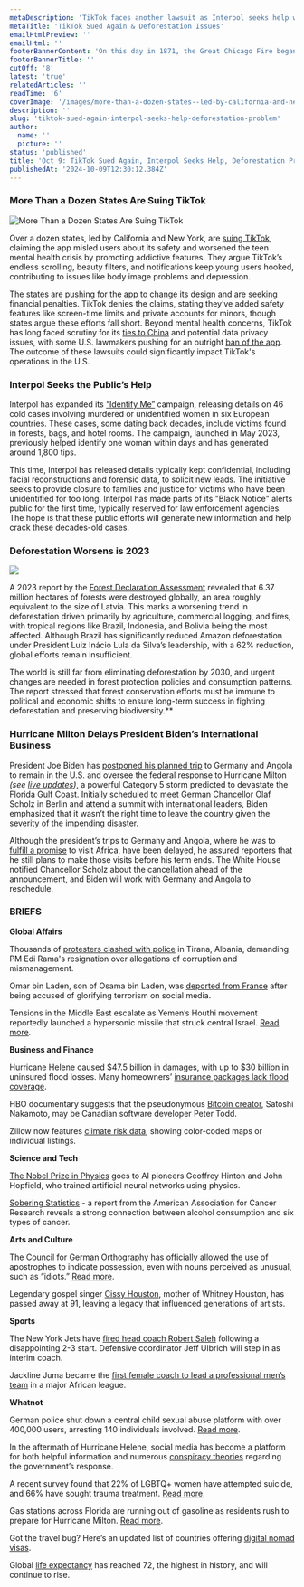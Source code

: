 ```yaml
---
metaDescription: 'TikTok faces another lawsuit as Interpol seeks help with rising deforestation problems worldwide.'
metaTitle: 'TikTok Sued Again & Deforestation Issues'
emailHtmlPreview: ''
emailHtml: ''
footerBannerContent: 'On this day in 1871, the Great Chicago Fire began in the barn of Patrick and Catherine O''Leary, and by the time the blaze died out two days later, a large swath of the city had been devastated and some 300 people killed.'
footerBannerTitle: ''
cutOff: '8'
latest: 'true'
relatedArticles: ''
readTime: '6'
coverImage: '/images/more-than-a-dozen-states--led-by-california-and-new-york--are-suing-tiktok-A0NT.webp'
description: ''
slug: 'tiktok-sued-again-interpol-seeks-help-deforestation-problem'
author:
  name: ''
  picture: ''
status: 'published'
title: 'Oct 9: TikTok Sued Again, Interpol Seeks Help, Deforestation Problem'
publishedAt: '2024-10-09T12:30:12.384Z'
---
```


### More Than a Dozen States Are Suing TikTok

![More Than a Dozen States Are Suing TikTok](/images/more-than-a-dozen-states--led-by-california-and-new-york--are-suing-tiktok-IwMz.webp)

Over a dozen states, led by California and New York, are [suing TikTok](https://www.npr.org/2024/10/08/g-s1-26823/states-sue-tiktok-child-safety-mental-health), claiming the app misled users about its safety and worsened the teen mental health crisis by promoting addictive features. They argue TikTok’s endless scrolling, beauty filters, and notifications keep young users hooked, contributing to issues like body image problems and depression.

The states are pushing for the app to change its design and are seeking financial penalties. TikTok denies the claims, stating they’ve added safety features like screen-time limits and private accounts for minors, though states argue these efforts fall short. Beyond mental health concerns, TikTok has long faced scrutiny for its [ties to China](https://www.bbc.com/news/technology-64797355) and potential data privacy issues, with some U.S. lawmakers pushing for an outright [ban of the app](https://www.bbc.com/news/technology-53476117). The outcome of these lawsuits could significantly impact TikTok's operations in the U.S.

### Interpol Seeks the Public’s Help

Interpol has expanded its [“Identify Me”](https://www.interpol.int/en/What-you-can-do/Identify-Me) campaign, releasing details on 46 cold cases involving murdered or unidentified women in six European countries. These cases, some dating back decades, include victims found in forests, bags, and hotel rooms. The campaign, launched in May 2023, previously helped identify one woman within days and has generated around 1,800 tips.

This time, Interpol has released details typically kept confidential, including facial reconstructions and forensic data, to solicit new leads. The initiative seeks to provide closure to families and justice for victims who have been unidentified for too long. Interpol has made parts of its "Black Notice" alerts public for the first time, typically reserved for law enforcement agencies. The hope is that these public efforts will generate new information and help crack these decades-old cases.

### Deforestation Worsens is 2023

![](/images/2023-deforestation-goal-not-met--1--Y2MT.webp)

A 2023 report by the [Forest Declaration Assessment](https://forestdeclaration.org/resources/forest-declaration-assessment-2024/) revealed that 6.37 million hectares of forests were destroyed globally, an area roughly equivalent to the size of Latvia. This marks a worsening trend in deforestation driven primarily by agriculture, commercial logging, and fires, with tropical regions like Brazil, Indonesia, and Bolivia being the most affected. Although Brazil has significantly reduced Amazon deforestation under President Luiz Inácio Lula da Silva’s leadership, with a 62% reduction, global efforts remain insufficient.

The world is still far from eliminating deforestation by 2030, and urgent changes are needed in forest protection policies and consumption patterns. The report stressed that forest conservation efforts must be immune to political and economic shifts to ensure long-term success in fighting deforestation and preserving biodiversity.\*\*

### Hurricane Milton Delays President Biden’s International Business

President Joe Biden has [postponed his planned trip](https://apnews.com/article/joe-biden-angola-germany-hurricane-milton-63e093b3c6f5ecea5dbb5e334dcbd2f9) to Germany and Angola to remain in the U.S. and oversee the federal response to Hurricane Milton *(see [live updates](https://edition.cnn.com/weather/live-news/hurricane-milton-florida-10-09-24/index.html))*, a powerful Category 5 storm predicted to devastate the Florida Gulf Coast. Initially scheduled to meet German Chancellor Olaf Scholz in Berlin and attend a summit with international leaders, Biden emphasized that it wasn’t the right time to leave the country given the severity of the impending disaster.

Although the president’s trips to Germany and Angola, where he was to [fulfill a promise](https://www.cbsnews.com/news/biden-africa-visit-angola/) to visit Africa, have been delayed, he assured reporters that he still plans to make those visits before his term ends. The White House notified Chancellor Scholz about the cancellation ahead of the announcement, and Biden will work with Germany and Angola to reschedule.

### BRIEFS

**Global Affairs**

Thousands of [protesters clashed with police](https://www.dw.com/en/albania-clashes-as-protesters-call-on-government-to-resign/a-70430695) in Tirana, Albania, demanding PM Edi Rama's resignation over allegations of corruption and mismanagement.

Omar bin Laden, son of Osama bin Laden, was [deported from France](https://x.com/BrunoRetailleau/status/1843519627546001783?ref_src=twsrc%5Etfw%7Ctwcamp%5Etweetembed%7Ctwterm%5E1843519627546001783%7Ctwgr%5Eadcf3a19227d1c0482f9d49e6179db1cf7473e39%7Ctwcon%5Es1_&ref_url=https%3A%2F%2Fwww.bfmtv.com%2Fpolitique%2Fgouvernement%2Fbruno-retailleau-prononce-une-interdiction-administrative-du-territoire-contre-le-fils-aine-d-oussama-ben-laden_AN-202410080172.html) after being accused of glorifying terrorism on social media.

Tensions in the Middle East escalate as Yemen’s Houthi movement reportedly launched a hypersonic missile that struck central Israel. [Read more](https://www.aljazeera.com/news/2024/9/17/yemens-houthis-file-hypersonic-missile-at-israel-what-to-know).

**Business and Finance**

Hurricane Helene caused $47.5 billion in damages, with up to $30 billion in uninsured flood losses. Many homeowners’ [insurance packages lack flood coverage](https://edition.cnn.com/2024/10/07/business/property-damange-hurricane-helene-47-billion/index.html).

HBO documentary suggests that the pseudonymous [Bitcoin creator](https://www.politico.eu/article/peter-todd-bitcoin-creator-cullen-hoback-hbo-cryptocurrency-satoshi-nakamoto/), Satoshi Nakamoto, may be Canadian software developer Peter Todd.

Zillow now features [climate risk data](https://www.cnn.com/2024/10/08/business/home-shopping-zillow-climate-risk/index.html), showing color-coded maps or individual listings.

**Science and Tech**

[The Nobel Prize in Physics](https://www.nobelprize.org/prizes/physics/2024/press-release/) goes to AI pioneers Geoffrey Hinton and John Hopfield, who trained artificial neural networks using physics.

[Sobering Statistics](https://www.wired.com/story/alcohol-plays-a-major-role-in-new-cancer-cases/#:~:text=Alcohol%20consumption%20being%20prominent%20among,The%20statistics%20are%20sobering.) - a report from the American Association for Cancer Research reveals a strong connection between alcohol consumption and six types of cancer.

**Arts and Culture**

The Council for German Orthography has officially allowed the use of apostrophes to indicate possession, even with nouns perceived as unusual, such as “idiots.” [Read more](https://www.dw.com/en/german-language-body-enshrines-idiots-apostrophe/a-70435316#:~:text=Traditionally%2C%20apostrophes%20have%20not%20been,possession%20in%20German%2Dspeaking%20countries.&text=The%20Council%20for%20German%20Orthography,possession%20will%20be%20considered%20correct.).

Legendary gospel singer [Cissy Houston](https://variety.com/2024/music/news/cissy-houston-dead-gospel-soul-singer-whitney-houston-1236170215/), mother of Whitney Houston, has passed away at 91, leaving a legacy that influenced generations of artists.

**Sports**

The New York Jets have [fired head coach Robert Saleh](https://www.nfl.com/news/jets-fire-robert-saleh-after-2-3-start-dc-jeff-ulbrich-to-become-interim-head-coach) following a disappointing 2-3 start. Defensive coordinator Jeff Ulbrich will step in as interim coach.

Jackline Juma became the [first female coach to lead a professional men’s team](https://www.dw.com/en/female-coach-breaking-male-barriers-in-african-football/a-70373048#:~:text=Jackline%20Juma%20made%20history%20in,Premier%20League%2C%20was%20almost%20secondary.) in a major African league.

**Whatnot**

German police shut down a central child sexual abuse platform with over 400,000 users, arresting 140 individuals involved. [Read more](https://www.dw.com/en/german-police-smash-child-sexual-abuse-site/a-70436727).

In the aftermath of Hurricane Helene, social media has become a platform for both helpful information and numerous [conspiracy theories](https://www.npr.org/2024/10/07/g-s1-26584/helene-recovery-north-carolina-tennessee-flooding-fema) regarding the government’s response.

A recent survey found that 22% of LGBTQ+ women have attempted suicide, and 66% have sought trauma treatment. [Read more](https://www.npr.org/sections/shots-health-news/2024/10/08/nx-s1-5131619/lgbtq-women-mental-health-care).

Gas stations across Florida are running out of gasoline as residents rush to prepare for Hurricane Milton. [Read more](https://www.msn.com/en-us/news/us/1-300-florida-gas-stations-have-run-out-of-fuel-hurricane-milton-could-cause-even-more-trouble/ar-AA1rTWe8).

Got the travel bug? Here’s an updated list of countries offering [digital nomad visas](https://www.thrillist.com/news/nation/countries-with-digital-nomad-visas).

Global [life expectancy](https://www.healthdata.org/news-events/newsroom/news-releases/global-life-expectancy-increase-nearly-5-years-2050-despite) has reached 72, the highest in history, and will continue to rise.